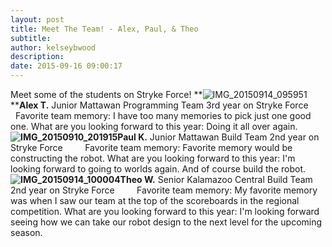 ```yaml
---
layout: post
title: Meet The Team! - Alex, Paul, & Theo
subtitle:
author: kelseybwood
description:
date: 2015-09-16 09:00:17
---
```


Meet some of the students on Stryke Force! **![IMG_20150914_095951](/wp-content/uploads/2015/09/IMG_20150914_095951-300x300.jpg)****Alex T.** Junior Mattawan Programming Team 3rd year on Stryke Force         Favorite team memory: I have too many memories to pick just one good one. What are you looking forward to this year: Doing it all over again.   **![IMG_20150910_201915](http://strykeforce.org/wp-content/uploads/2015/09/IMG_20150910_201915-300x300.jpg)Paul K.** Junior Mattawan Build Team 2nd year on Stryke Force         Favorite team memory: Favorite memory would be constructing the robot. What are you looking forward to this year: I'm looking forward to going to worlds again. And of course build the robot.   **![IMG_20150914_100004](http://strykeforce.org/wp-content/uploads/2015/09/IMG_20150914_100004-300x300.jpg)Theo W.** Senior Kalamazoo Central Build Team 2nd year on Stryke Force         Favorite team memory: My favorite memory was when I saw our team at the top of the scoreboards in the regional competition. What are you looking forward to this year: I'm looking forward seeing how we can take our robot design to the next level for the upcoming season.

